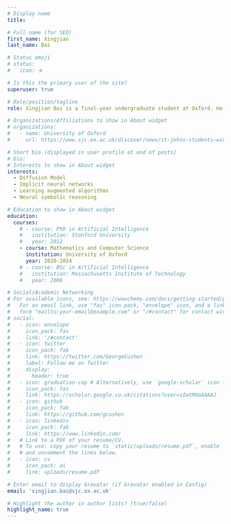 ```yaml
---
# Display name
title:

# Full name (for SEO)
first_name: Xingjian
last_name: Bai

# Status emoji
# status:
#   icon: ☕️

# Is this the primary user of the site?
superuser: true

# Role/position/tagline
role: Xingjian Bai is a final-year undergraduate student at Oxford. He has been advised by Prof. [Jan Obloj](https://www.maths.ox.ac.uk/people/jan.obloj), Prof. [Christian Coester](https://www.cs.ox.ac.uk/people/christian.coester/), [Prof. Christian Rupprecht](https://chrirupp.github.io/), and [Luke Melas-Kyriazi](https://lukemelas.github.io/). His research interest lies in theory-inspired machine learning.

# Organizations/Affiliations to show in About widget
# organizations:
#   - name: University of Oxford
#     url: https://www.sjc.ox.ac.uk/discover/news/st-johns-students-wins-gold-in-northwestern-european-regional-programming-contest/

# Short bio (displayed in user profile at end of posts)
# bio: 
# Interests to show in About widget
interests:
  - Diffusion Model
  - Implicit neural networks
  - Learning augmented algorithms
  - Neural symbolic reasoning

# Education to show in About widget
education:
  courses:
    # - course: PhD in Artificial Intelligence
    #   institution: Stanford University
    #   year: 2012
    - course: Mathematics and Computer Science
      institution: University of Oxford
      year: 2020-2024
    # - course: BSc in Artificial Intelligence
    #   institution: Massachusetts Institute of Technology
    #   year: 2008

# Social/Academic Networking
# For available icons, see: https://wowchemy.com/docs/getting-started/page-builder/#icons
#   For an email link, use "fas" icon pack, "envelope" icon, and a link in the
#   form "mailto:your-email@example.com" or "/#contact" for contact widget.
# social:
#   - icon: envelope
#     icon_pack: fas
#     link: '/#contact'
#   - icon: twitter
#     icon_pack: fab
#     link: https://twitter.com/GeorgeCushen
#     label: Follow me on Twitter
#     display:
#       header: true
#   - icon: graduation-cap # Alternatively, use `google-scholar` icon from `ai` icon pack
#     icon_pack: fas
#     link: https://scholar.google.co.uk/citations?user=sIwtMXoAAAAJ
#   - icon: github
#     icon_pack: fab
#     link: https://github.com/gcushen
#   - icon: linkedin
#     icon_pack: fab
#     link: https://www.linkedin.com/
#   # Link to a PDF of your resume/CV.
#   # To use: copy your resume to `static/uploads/resume.pdf`, enable `ai` icons in `params.yaml`,
#   # and uncomment the lines below.
#   - icon: cv
#     icon_pack: ai
#     link: uploads/resume.pdf

# Enter email to display Gravatar (if Gravatar enabled in Config)
email: 'xingjian.bai@sjc.ox.ac.uk'

# Highlight the author in author lists? (true/false)
highlight_name: true
---
```


<!-- Xingjian is a student at Oxford. -->
<!-- Alice Wu is a professor of artificial intelligence at the Stanford AI Lab. Her research interests include distributed robotics, mobile computing and programmable matter. She leads the Robotic Neurobiology group, which develops self-reconfiguring robots, systems of self-organizing robots, and mobile sensor networks.
{style="text-align: justify;"} -->
